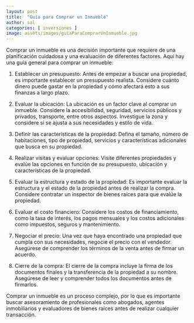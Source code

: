 ```yaml
---
layout: post
title:  "Guía para Comprar un Inmueble"
author: sal
categories: [ inversiones ]
image: assets/images/guiaParaComprarUnInmueble.jpg
---
```

Comprar un inmueble es una decisión importante que requiere de una planificación cuidadosa y una evaluación de diferentes factores. Aquí hay una guía general para comprar un inmueble:

1. Establecer un presupuesto: Antes de empezar a buscar una propiedad, es importante establecer un presupuesto realista. Considere cuánto dinero puede gastar en la propiedad y cómo afectará esto a sus finanzas a largo plazo.

2. Evaluar la ubicación: La ubicación es un factor clave al comprar un inmueble. Considere la accesibilidad, seguridad, servicios públicos y privados, transporte, entre otros aspectos. Investigue la zona y considere si se ajusta a sus necesidades y estilo de vida.

3. Definir las características de la propiedad: Defina el tamaño, número de habitaciones, tipo de propiedad, servicios y características adicionales que busca en su propiedad.

4. Realizar visitas y evaluar opciones: Visite diferentes propiedades y evalúe las opciones en función de su presupuesto, ubicación y características de la propiedad.

5. Evaluar la estructura y estado de la propiedad: Es importante evaluar la estructura y el estado de la propiedad antes de realizar la compra. Considere contratar un inspector de bienes raíces para que evalúe la propiedad.

6. Evaluar el costo financiero: Considere los costos de financiamiento, como la tasa de interés, los pagos mensuales y los costos adicionales como impuestos, seguros y mantenimiento.

7. Negociar el precio: Una vez que haya encontrado una propiedad que cumpla con sus necesidades, negocie el precio con el vendedor. Asegúrese de comprender los términos de la venta antes de firmar un acuerdo.

8. Cierre de la compra: El cierre de la compra incluye la firma de los documentos finales y la transferencia de la propiedad a su nombre. Asegúrese de leer y comprender todos los documentos antes de firmarlos.

Comprar un inmueble es un proceso complejo, por lo que es importante buscar asesoramiento de profesionales como abogados, agentes inmobiliarios y evaluadores de bienes raíces antes de realizar cualquier transacción.

